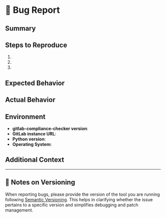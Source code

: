 # 🐛 Bug Report

## Summary

<!-- A clear and concise description of what the bug is. -->

## Steps to Reproduce

<!-- Provide a detailed, step-by-step list of what you did to encounter this bug. -->

1.
2.
3.

## Expected Behavior

<!-- What you expected to happen. -->

## Actual Behavior

<!-- What actually happened. -->

## Environment

- **gitlab-compliance-checker version**: <!-- Insert version, e.g. 1.2.3 -->
- **GitLab instance URL**: <!-- e.g. https://code.swecha.org -->
- **Python version**: <!-- e.g. 3.9 -->
- **Operating System**: <!-- e.g. Ubuntu 20.04 -->

## Additional Context

<!-- Add any other context or screenshots about the problem here. -->

---

## 📢 Notes on Versioning

When reporting bugs, please provide the version of the tool you are running following [Semantic Versioning](https://semver.org/).
This helps in clarifying whether the issue pertains to a specific version and simplifies debugging and patch management.
